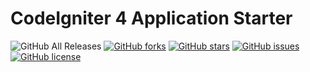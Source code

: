 # CodeIgniter 4 Application Starter
![GitHub All Releases](https://img.shields.io/github/downloads/agungsugiarto/boilerplate/total)
[![GitHub forks](https://img.shields.io/github/forks/agungsugiarto/boilerplate)](https://github.com/agungsugiarto/boilerplate/network)
[![GitHub stars](https://img.shields.io/github/stars/agungsugiarto/boilerplate)](https://github.com/agungsugiarto/boilerplate/stargazers)
[![GitHub issues](https://img.shields.io/github/issues/agungsugiarto/boilerplate)](https://github.com/agungsugiarto/boilerplate/issues)
[![GitHub license](https://img.shields.io/github/license/agungsugiarto/boilerplate)](https://github.com/agungsugiarto/boilerplate/blob/master/LICENSE.md)
